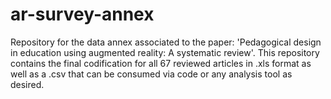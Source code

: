 # ar-survey-annex
Repository for the data annex associated to the paper: 'Pedagogical design in education using augmented reality: A systematic review'. This repository contains the  final codification for all 67 reviewed articles in .xls format as well as a .csv that can be consumed via code or any analysis tool as desired.

